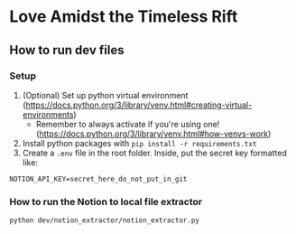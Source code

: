# Love Amidst the Timeless Rift

## How to run dev files

### Setup

1. (Optional) Set up python virtual environment (https://docs.python.org/3/library/venv.html#creating-virtual-environments)
    - Remember to always activate if you're using one! (https://docs.python.org/3/library/venv.html#how-venvs-work)
2. Install python packages with `pip install -r requirements.txt`
3. Create a `.env` file in the root folder. Inside, put the secret key formatted like:
```
NOTION_API_KEY=secret_here_do_not_put_in_git

```

### How to run the Notion to local file extractor

```bash
python dev/notion_extractor/notion_extractor.py 
```
